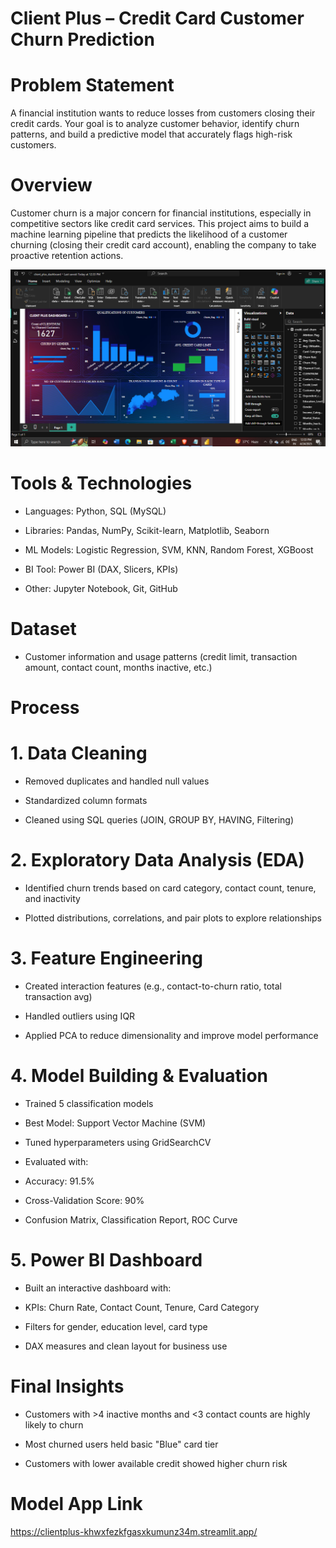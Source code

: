 # Client Plus – Credit Card Customer Churn Prediction 

# Problem Statement

A financial institution wants to reduce losses from customers closing their credit cards. Your goal is to analyze customer behavior, identify churn patterns, and build a predictive model that accurately flags high-risk customers.

# Overview

Customer churn is a major concern for financial institutions, especially in competitive sectors like credit card services. This project aims to build a machine learning pipeline that predicts the likelihood of a customer churning (closing their credit card account), enabling the company to take proactive retention actions.

![Image](https://github.com/KUKRETI07/Client_plus/blob/bc1ba1a9311e60a6cadd85b790ed9191054e6f37/Screenshot%20(61).png)


# Tools & Technologies

* Languages: Python, SQL (MySQL)

* Libraries: Pandas, NumPy, Scikit-learn, Matplotlib, Seaborn

* ML Models: Logistic Regression, SVM, KNN, Random Forest, XGBoost

* BI Tool: Power BI (DAX, Slicers, KPIs)

* Other: Jupyter Notebook, Git, GitHub

# Dataset

* Customer information and usage patterns (credit limit, transaction amount, contact count, months inactive, etc.)

# Process

# 1. Data Cleaning

* Removed duplicates and handled null values

* Standardized column formats

* Cleaned using SQL queries (JOIN, GROUP BY, HAVING, Filtering)
  

# 2. Exploratory Data Analysis (EDA)

* Identified churn trends based on card category, contact count, tenure, and inactivity

* Plotted distributions, correlations, and pair plots to explore relationships
  

# 3. Feature Engineering

* Created interaction features (e.g., contact-to-churn ratio, total transaction avg)

* Handled outliers using IQR

* Applied PCA to reduce dimensionality and improve model performance
  

# 4. Model Building & Evaluation

* Trained 5 classification models

* Best Model: Support Vector Machine (SVM)

* Tuned hyperparameters using GridSearchCV

* Evaluated with:

* Accuracy: 91.5%

* Cross-Validation Score: 90%

* Confusion Matrix, Classification Report, ROC Curve
  

# 5. Power BI Dashboard

* Built an interactive dashboard with:

* KPIs: Churn Rate, Contact Count, Tenure, Card Category

* Filters for gender, education level, card type

* DAX measures and clean layout for business use
  

 #  Final Insights

* Customers with >4 inactive months and <3 contact counts are highly likely to churn

* Most churned users held basic "Blue" card tier

* Customers with lower available credit showed higher churn risk

# Model App Link

https://clientplus-khwxfezkfgasxkumunz34m.streamlit.app/
